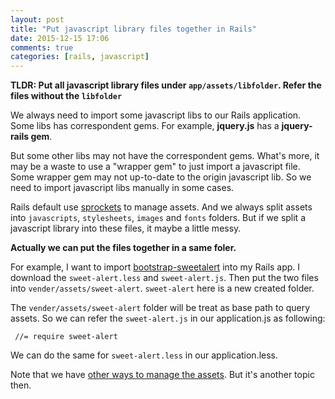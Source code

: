 ```yaml
---
layout: post
title: "Put javascript library files together in Rails"
date: 2015-12-15 17:06
comments: true
categories: [rails, javascript]
---
```


**TLDR: Put all javascript library files under `app/assets/libfolder`.
Refer the files without the `libfolder`**

We always need to import some javascript libs to our Rails application.
Some libs has correspondent gems.
For example, **jquery.js** has a **jquery-rails gem**.

But some other libs may not have the correspondent gems.
What's more, it may be a waste to use a "wrapper gem" to just import a javascript file.
Some wrapper gem may not up-to-date to the origin javascript lib.
So we need to import javascript libs manually in some cases.

Rails default use [sprockets](https://github.com/sstephenson/sprockets) to
manage assets.
And we always split assets into `javascripts`, `stylesheets`, `images` and `fonts` folders.
But if we split a javascript library into these files, it maybe a little messy.

**Actually we can put the files together in a same foler.**

For example, I want to import [bootstrap-sweetalert](https://github.com/lipis/bootstrap-sweetalert)  into
my Rails app.
I download the `sweet-alert.less` and `sweet-alert.js`.
Then put the two files into `vender/assets/sweet-alert`.
`sweet-alert` here is a new created folder.

The `vender/assets/sweet-alert` folder will be treat as base path to query
assets. So we can refer the `sweet-alert.js` in our application.js as following:

     //= require sweet-alert

We can do the same for `sweet-alert.less` in our application.less.

Note that we have [other ways to manage the assets](https://www.codefellows.org/blog/5-ways-to-manage-front-end-assets-in-rails). But it's another topic then.
